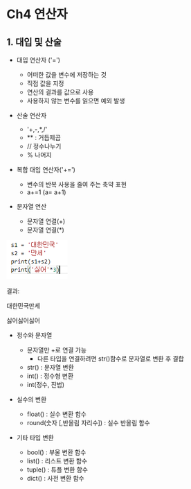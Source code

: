# Ch4 연산자

## 1. 대입 및 산술

- 대입 연산자 ('=')
  - 어떠한 값을 변수에 저장하는 것
  - 직접 값을 지정
  - 연산의 결과를 값으로 사용
  - 사용하지 않는 변수를 읽으면 예외 발생



- 산술 연산자
  - '+,-,*,/'
  - ** : 거듭제곱
  - // 정수나누기
  - % 나머지



- 복합 대입 연산자('+=')
  - 변수의 반복 사용을 줄여 주는 축약 표현
  - a+=1  (a= a+1)



- 문자열 연산
  - 문자열 연결(+)
  - 문자열 연결(*)

![image-20210106220241032](python_ch4.assets/image-20210106220241032.png)

결과:

대한민국만세

싫어싫어싫어



- 정수와 문자열
  - 문자열만 +로 연결 가능
    - 다른 타입을 연결하려면 str()함수로 문자열로 변환 후 결합
  - str() : 문자열 변환
  - int() : 정수형 변환
  - int(정수, 진법)



- 실수의 변환
  - float() : 실수 변환 함수
  - round(숫자 [,반올림 자리수]) : 실수 반올림 함수



- 기타 타입 변환
  - bool() : 부울 변환 함수
  - list() : 리스트 변환 함수
  - tuple() : 튜플 변환 함수
  - dict() : 사전 변환 함수